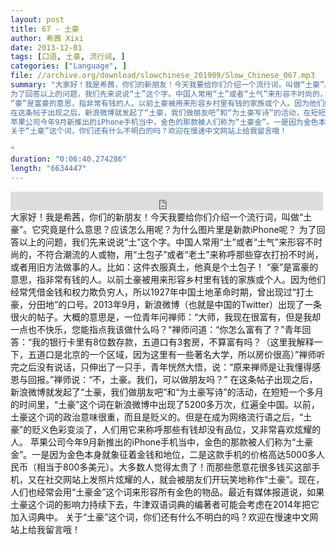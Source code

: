```yaml
---
layout: post
title: 67 - 土豪
author: 希茜 Xixi
date: 2013-12-01
tags: [口语, 土豪, 流行词, ]
categories: ["Language", ]
file: //archive.org/download/slowchinese_201909/Slow_Chinese_067.mp3
summary: "大家好！我是希茜，你们的新朋友！今天我要给你们介绍一个流行词，叫做“土豪”。它究竟是什么意思？应该怎么用呢？为什么图片里是新款iPhone呢？
为了回答以上的问题，我们先来说说“土”这个字。中国人常用“土”或者“土气”来形容不时尚的，不符合潮流的人或物，用“土包子”或者“老土”来称呼那些穿衣打扮不时尚，或者用旧方法做事的人。比如：这件衣服真土，他真是个土包子！
“豪”是富豪的意思，指非常有钱的人。以前土豪被用来形容乡村里有钱的家族或个人。因为他们经常凭借金钱和权力欺负穷人，所以1927年中国土地革命时期，曾出现过“打土豪，分田地”的口号。2013年9月，新浪微博（也就是中国的Twitter）出现了一条很火的帖子。大概的意思是，一位青年问禅师：“大师，我现在很富有，但是我却一点也不快乐，您能指点我该做什么吗？”禅师问道：“你怎么富有了？”青年回答：“我的银行卡里有8位数存款，五道口有3套房，不算富有吗？（这里我解释一下，五道口是北京的一个区域，因为这里有一些著名大学，所以房价很高）”禅师听完之后没有说话，只伸出了一只手，青年恍然大悟，说：“原来禅师是让我懂得感恩与回报。”禅师说：“不，土豪。我们，可以做朋友吗？”
在这条帖子出现之后，新浪微博就发起了“土豪，我们做朋友吧”和“为土豪写诗”的活动，在短短一个多月的时间里，“土豪”这个词在新浪微博中出现了5200多万次，红遍全中国。以前，土豪这个词的政治意味很重，而且是贬义的。但是在成为网络流行语之后，“土豪”的贬义色彩变淡了，人们用它来称呼那些有钱却没有品位，又非常喜欢炫耀的人。
苹果公司今年9月新推出的iPhone手机当中，金色的那款被人们称为“土豪金”。一是因为金色本身就象征着金钱和地位，二是这款手机的价格高达5000多人民币（相当于800多美元）。大多数人觉得太贵了！而那些愿意花很多钱买这部手机，又在社交网站上发照片炫耀的人，就会被朋友们开玩笑地称作“土豪”。现在，人们也经常会用“土豪金”这个词来形容所有金色的物品。最近有媒体报道说，如果土豪这个词的影响力持续下去，牛津双语词典的编著者可能会考虑在2014年把它加入词典中。
关于“土豪”这个词，你们还有什么不明白的吗？欢迎在慢速中文网站上给我留言哦！
 
"
duration: "0:06:40.274286"
length: "6634447"
---
```


<iframe src="https://archive.org/embed/slowchinese_201909/Slow_Chinese_067.mp3" width="500" height="30" frameborder="0" webkitallowfullscreen="true" mozallowfullscreen="true" allowfullscreen></iframe>
大家好！我是希茜，你们的新朋友！今天我要给你们介绍一个流行词，叫做“土豪”。它究竟是什么意思？应该怎么用呢？为什么图片里是新款iPhone呢？
为了回答以上的问题，我们先来说说“土”这个字。中国人常用“土”或者“土气”来形容不时尚的，不符合潮流的人或物，用“土包子”或者“老土”来称呼那些穿衣打扮不时尚，或者用旧方法做事的人。比如：这件衣服真土，他真是个土包子！
“豪”是富豪的意思，指非常有钱的人。以前土豪被用来形容乡村里有钱的家族或个人。因为他们经常凭借金钱和权力欺负穷人，所以1927年中国土地革命时期，曾出现过“打土豪，分田地”的口号。2013年9月，新浪微博（也就是中国的Twitter）出现了一条很火的帖子。大概的意思是，一位青年问禅师：“大师，我现在很富有，但是我却一点也不快乐，您能指点我该做什么吗？”禅师问道：“你怎么富有了？”青年回答：“我的银行卡里有8位数存款，五道口有3套房，不算富有吗？（这里我解释一下，五道口是北京的一个区域，因为这里有一些著名大学，所以房价很高）”禅师听完之后没有说话，只伸出了一只手，青年恍然大悟，说：“原来禅师是让我懂得感恩与回报。”禅师说：“不，土豪。我们，可以做朋友吗？”
在这条帖子出现之后，新浪微博就发起了“土豪，我们做朋友吧”和“为土豪写诗”的活动，在短短一个多月的时间里，“土豪”这个词在新浪微博中出现了5200多万次，红遍全中国。以前，土豪这个词的政治意味很重，而且是贬义的。但是在成为网络流行语之后，“土豪”的贬义色彩变淡了，人们用它来称呼那些有钱却没有品位，又非常喜欢炫耀的人。
苹果公司今年9月新推出的iPhone手机当中，金色的那款被人们称为“土豪金”。一是因为金色本身就象征着金钱和地位，二是这款手机的价格高达5000多人民币（相当于800多美元）。大多数人觉得太贵了！而那些愿意花很多钱买这部手机，又在社交网站上发照片炫耀的人，就会被朋友们开玩笑地称作“土豪”。现在，人们也经常会用“土豪金”这个词来形容所有金色的物品。最近有媒体报道说，如果土豪这个词的影响力持续下去，牛津双语词典的编著者可能会考虑在2014年把它加入词典中。
关于“土豪”这个词，你们还有什么不明白的吗？欢迎在慢速中文网站上给我留言哦！
 
